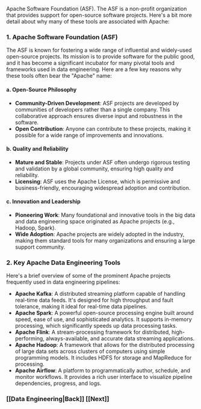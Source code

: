 Apache Software Foundation (ASF). The ASF is a non-profit organization that provides support for open-source software projects. Here's a bit more detail about why many of these tools are associated with Apache:

### 1. **Apache Software Foundation (ASF)**

The ASF is known for fostering a wide range of influential and widely-used open-source projects. Its mission is to provide software for the public good, and it has become a significant incubator for many pivotal tools and frameworks used in data engineering. Here are a few key reasons why these tools often bear the "Apache" name:

#### a. **Open-Source Philosophy**
- **Community-Driven Development**: ASF projects are developed by communities of developers rather than a single company. This collaborative approach ensures diverse input and robustness in the software.
- **Open Contribution**: Anyone can contribute to these projects, making it possible for a wide range of improvements and innovations.

#### b. **Quality and Reliability**
- **Mature and Stable**: Projects under ASF often undergo rigorous testing and validation by a global community, ensuring high quality and reliability.
- **Licensing**: ASF uses the Apache License, which is permissive and business-friendly, encouraging widespread adoption and contribution.

#### c. **Innovation and Leadership**
- **Pioneering Work**: Many foundational and innovative tools in the big data and data engineering space originated as Apache projects (e.g., Hadoop, Spark).
- **Wide Adoption**: Apache projects are widely adopted in the industry, making them standard tools for many organizations and ensuring a large support community.

### 2. **Key Apache Data Engineering Tools**

Here's a brief overview of some of the prominent Apache projects frequently used in data engineering pipelines:

- **Apache Kafka**: A distributed streaming platform capable of handling real-time data feeds. It's designed for high throughput and fault tolerance, making it ideal for real-time data pipelines.
- **Apache Spark**: A powerful open-source processing engine built around speed, ease of use, and sophisticated analytics. It supports in-memory processing, which significantly speeds up data processing tasks.
- **Apache Flink**: A stream-processing framework for distributed, high-performing, always-available, and accurate data streaming applications.
- **Apache Hadoop**: A framework that allows for the distributed processing of large data sets across clusters of computers using simple programming models. It includes HDFS for storage and MapReduce for processing.
- **Apache Airflow**: A platform to programmatically author, schedule, and monitor workflows. It provides a rich user interface to visualize pipeline dependencies, progress, and logs.


### [[Data Engineering|Back]]                                                                                                                        [[Next]]
